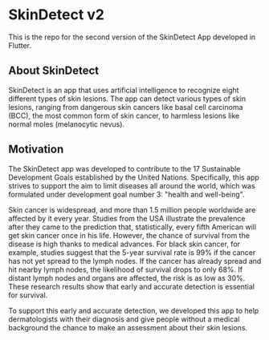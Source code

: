 # SkinDetect v2

This is the repo for the second version of the SkinDetect App developed in Flutter.

## About SkinDetect

SkinDetect is an app that uses artificial intelligence to recognize eight different types of skin
lesions. The app can detect various types of skin lesions, ranging from dangerous skin cancers like
basal cell carcinoma (BCC), the most common form of skin cancer, to harmless lesions like normal
moles (melanocytic nevus).

## Motivation

The SkinDetect app was developed to contribute to the 17 Sustainable Development Goals established
by the United Nations. Specifically, this app strives to support the aim to limit diseases all
around the world, which was formulated under development goal number 3: "health and well-being".

Skin cancer is widespread, and more than 1.5 million people worldwide are affected by it every year.
Studies from the USA illustrate the prevalence after they came to the prediction that,
statistically, every fifth American will get skin cancer once in his life. However, the chance of
survival from the disease is high thanks to medical advances. For black skin cancer, for example,
studies suggest that the 5-year survival rate is 99% if the cancer has not yet spread to the lymph
nodes. If the cancer has already spread and hit nearby lymph nodes, the likelihood of survival drops
to only 68%. If distant lymph nodes and organs are affected, the risk is as low as 30%. These
research results show that early and accurate detection is essential for survival.

To support this early and accurate detection, we developed this app to help dermatologists with
their diagnosis and give people without a medical background the chance to make an assessment about
their skin lesions.
